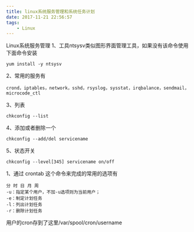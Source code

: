 ```yaml
---
title: linux系统服务管理和系统任务计划
date: 2017-11-21 22:56:57
tags:
	- Linux
---
```

Linux系统服务管理
1、工具ntsysv类似图形界面管理工具，如果没有该命令使用下面命令安装
	
	yum install -y ntsysv

2、常用的服务有
	
	crond，iptables，network，sshd，rsyslog，sysstat，irqbalance，sendmail，microcode_ctl

3、列表
	
	chkconfig --list

4、添加或者删除一个

	chkconfig --add/del servicename

5、状态开关

	chkconfig --level[345] servicename on/off
<!-- more -->

1、通过 crontab 这个命令来完成的常用的选项有

	分 时 日 月 周
	-u：指定某个用户，不加-u选项则为当前用户；
	-e：制定计划任务
	-l：列出计划任务
	-r：删除计划任务
	
用户的cron存到了这里/var/spool/cron/username
